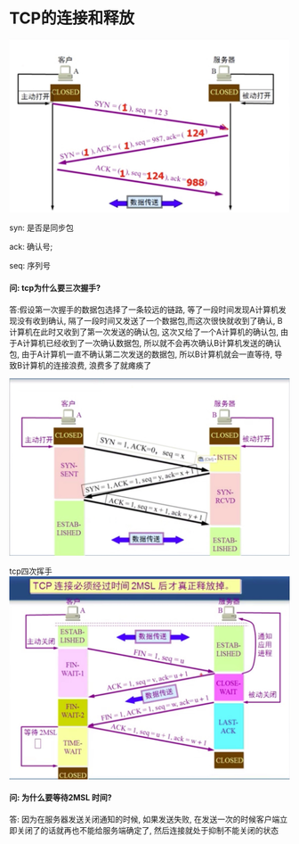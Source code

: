 # TCP的连接和释放

![TCP三次握手](../../../img/tcpConnect.jpg)

syn: 是否是同步包

ack: 确认号;

seq: 序列号

#### 问: tcp为什么要三次握手?

答:假设第一次握手的数据包选择了一条较远的链路, 等了一段时间发现A计算机发现没有收到确认, 隔了一段时间又发送了一个数据包,而这次很快就收到了确认, B计算机在此时又收到了第一次发送的确认包, 这次又给了一个A计算机的确认包, 由于A计算机已经收到了一次确认数据包, 所以就不会再次确认B计算机发送的确认包, 由于A计算机一直不确认第二次发送的数据包, 所以B计算机就会一直等待, 导致B计算机的连接浪费, 浪费多了就瘫痪了

![TCP状态](../../../img/TCPstate.jpg)


tcp四次挥手
![TCP断开](../../../img/TCPdisconnect.jpg)

#### 问: 为什么要等待2MSL 时间?

答: 因为在服务器发送关闭通知的时候, 如果发送失败, 在发送一次的时候客户端立即关闭了的话就再也不能给服务端确定了, 然后连接就处于抑制不能关闭的状态